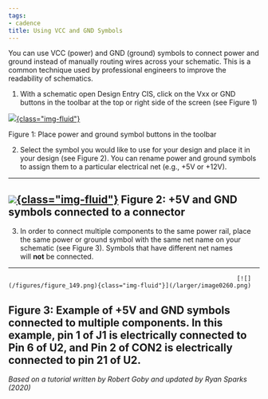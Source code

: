 ```yaml
---
tags:
- cadence
title: Using VCC and GND Symbols
---
```


You can use VCC (power) and GND (ground) symbols to connect power and ground instead of manually routing wires across your schematic. This is a common technique used by professional engineers to improve the readability of schematics.

1.  With a schematic open Design Entry CIS, click on the Vxx or GND buttons in the toolbar at the top or right side of the screen (see Figure 1)

[![](/figures/figure_147.png){class="img-fluid"}](/larger/image0258.png)

Figure 1: Place power and ground symbol buttons in the toolbar

2.  Select the symbol you would like to use for your design and place it in your design (see Figure 2). You can rename power and ground symbols to assign them to a particular electrical net (e.g., +5V or +12V).

  ------------------------------------------------------------------------------
   [![](/figures/figure_148.png){class="img-fluid"}](/larger/image0259.png)
              Figure 2: +5V and GND symbols connected to a connector
  ------------------------------------------------------------------------------

3.  In order to connect multiple components to the same power rail, place the same power or ground symbol with the same net name on your schematic (see Figure 3). Symbols that have different net names will **not** be connected.

  ----------------------------------------------------------------------------------------------------------------------------------------------------------------------------------------------------------------
                                                                    [![](/figures/figure_149.png){class="img-fluid"}](/larger/image0260.png)
   Figure 3: Example of +5V and GND symbols connected to multiple components. In this example, pin 1 of J1 is electrically connected to Pin 6 of U2, and Pin 2 of CON2 is electrically connected to pin 21 of U2.
  ----------------------------------------------------------------------------------------------------------------------------------------------------------------------------------------------------------------

*Based on a tutorial written by Robert Goby and updated by Ryan Sparks (2020)*
